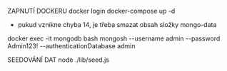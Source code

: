 ZAPNUTÍ DOCKERU
docker login
docker-compose up -d

- pukud vznikne chyba 14, je třeba smazat obsah složky mongo-data

docker exec -it mongodb bash
mongosh --username admin --password Admin123! --authenticationDatabase admin

SEEDOVÁNÍ DAT
node ./lib/seed.js